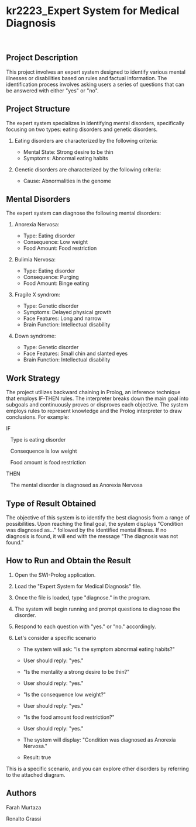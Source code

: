 # kr2223_Expert System for Medical Diagnosis
<br>

**Project Description**
---

This project involves an expert system designed to identify various mental illnesses or disabilities based on rules and factual information. The identification process involves asking users a series of questions that can be answered with either "yes" or "no".
<br>

**Project Structure**
---

The expert system specializes in identifying mental disorders, specifically focusing on two types: eating disorders and genetic disorders.

1. Eating disorders are characterized by the following criteria:
   * Mental State: Strong desire to be thin
   * Symptoms: Abnormal eating habits

2. Genetic disorders are characterized by the following criteria:
   * Cause: Abnormalities in the genome


**Mental Disorders**
---

The expert system can diagnose the following mental disorders:

1. Anorexia Nervosa:
	* Type: Eating disorder
	* Consequence: Low weight
	* Food Amount: Food restriction

2. Bulimia Nervosa:
	* Type: Eating disorder
	* Consequence: Purging
	* Food Amount: Binge eating

3. Fragile X syndrom:
	* Type: Genetic disorder
	* Symptoms: Delayed physical growth
	* Face Features: Long and narrow
	* Brain Function: Intellectual disability


4. Down syndrome:
	* Type: Genetic disorder
	* Face Features: Small chin and slanted eyes
	* Brain Function: Intellectual disability


**Work Strategy**
---

The project utilizes backward chaining in Prolog, an inference technique that employs IF-THEN rules. The interpreter breaks down the main goal into subgoals and continuously proves or disproves each objective. The system employs rules to represent knowledge and the Prolog interpreter to draw conclusions. 
For example:

IF

&nbsp;&nbsp;&nbsp;Type is eating disorder
 
&nbsp;&nbsp;&nbsp;Consequence is low weight
 
&nbsp;&nbsp;&nbsp;Food amount is food restriction

THEN

&nbsp;&nbsp;&nbsp;The mental disorder is diagnosed as Anorexia Nervosa
 
 
 **Type of Result Obtained**
---

The objective of this system is to identify the best diagnosis from a range of possibilities. Upon reaching the final goal, the system displays "Condition was diagnosed as..." followed by the identified mental illness. If no diagnosis is found, it will end with the message "The diagnosis was not found."


**How to Run and Obtain the Result**
---

 1. Open the SWI-Prolog application.

 2. Load the "Expert System for Medical Diagnosis" file.

 3. Once the file is loaded, type "diagnose." in the program.

 4. The system will begin running and prompt questions to diagnose the disorder.

 5. Respond to each question with "yes." or "no." accordingly.

 6. Let's consider a specific scenario

	* The system will ask: "Is the symptom abnormal eating habits?"

	* User should reply: "yes."

	* "Is the mentality a strong desire to be thin?"

	* User should reply: "yes."

	* "Is the consequence low weight?"

	* User should reply: "yes."

	* "Is the food amount food restriction?"

	* User should reply: "yes."

	* The system will display: "Condition was diagnosed as Anorexia Nervosa."

	* Result: true


This is a specific scenario, and you can explore other disorders by referring to the attached diagram.

**Authors**
---

Farah Murtaza

Ronalto Grassi
